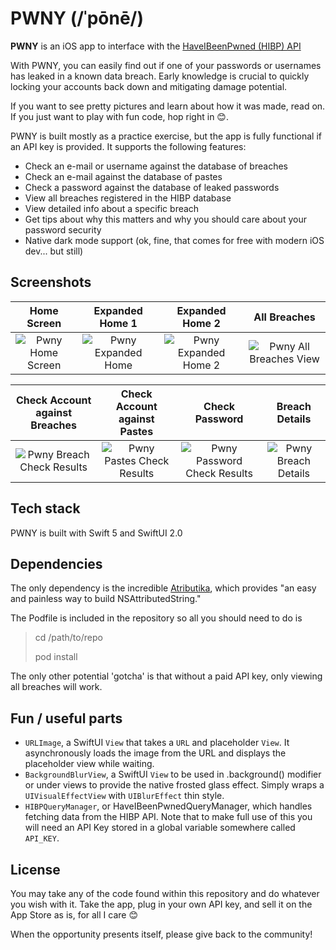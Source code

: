 # PWNY (/ˈpōnē/) 

**PWNY** is an iOS app to interface with the [HaveIBeenPwned (HIBP) API](https://haveibeenpwned.com/API/v3) 

With PWNY, you can easily find out if one of your passwords or usernames has leaked in a known data breach. Early knowledge is crucial to quickly locking your accounts back down and mitigating damage potential.

If you want to see pretty pictures and learn about how it was made, read on. If you just want to play with fun code, hop right in 😊. 

PWNY is built mostly as a practice exercise, but the app is fully functional if an API key is provided. It supports the following features:

- Check an e-mail or username against the database of breaches
- Check an e-mail against the database of pastes
- Check a password against the database of leaked passwords
- View all breaches registered in the HIBP database
- View detailed info about a specific breach
- Get tips about why this matters and why you should care about your password security
- Native dark mode support (ok, fine, that comes for free with modern iOS dev... but still)

## Screenshots

Home Screen         |  Expanded Home 1 | Expanded Home 2 | All Breaches
:-------------------------:|:-------------------------:|:-------------------------:|:------------------------:
![Pwny Home Screen](https://tarrouye.net/portfolio/assets/pwny/main_screen.PNG)  |  ![Pwny Expanded Home](https://tarrouye.net/portfolio/assets/pwny/main_expanded_1.PNG) | ![Pwny Expanded Home 2](https://tarrouye.net/portfolio/assets/pwny/main_expanded_2.PNG) | ![Pwny All Breaches View](https://tarrouye.net/portfolio/assets/pwny/all_breaches.PNG)




Check Account against Breaches |  Check Account against Pastes | Check Password | Breach Details
:-------------------------:|:-------------------------:|:-------------------------:|:---------------:
![Pwny Breach Check Results](https://tarrouye.net/portfolio/assets/pwny/breach_check_results.PNG)  |  ![Pwny Pastes Check Results](https://tarrouye.net/portfolio/assets/pwny/paste_check_result.PNG) | ![Pwny Password Check Results](https://tarrouye.net/portfolio/assets/pwny/password_check_result.PNG) | ![Pwny Breach Details](https://tarrouye.net/portfolio/assets/pwny/breach_details.PNG)


## Tech stack

PWNY is built with Swift 5 and SwiftUI 2.0

## Dependencies

The only dependency is the incredible [Atributika](https://github.com/psharanda/Atributika), which provides "an easy and painless way to build NSAttributedString."

The Podfile is included in the repository so all you should need to do is 

> cd /path/to/repo
>
> pod install

The only other potential 'gotcha' is that without a paid API key, only viewing all breaches will work. 

## Fun / useful parts

 - `URLImage`, a SwiftUI `View` that takes a `URL` and placeholder `View`. It asynchronously loads the image from the URL and displays the placeholder view while waiting. 
 - `BackgroundBlurView`, a SwiftUI `View` to be used in .background() modifier or under views to provide the native frosted glass effect. Simply wraps a `UIVisualEffectView` with `UIBlurEffect` thin style.
 - `HIBPQueryManager`, or HaveIBeenPwnedQueryManager, which handles fetching data from the HIBP API. Note that to make full use of this you will need an API Key stored in a global variable somewhere called `API_KEY`. 

## License
You may take any of the code found within this repository and do whatever you wish with it. Take the app, plug in your own API key, and sell it on the App Store as is, for all I care 😊 

When the opportunity presents itself, please give back to the community! 
